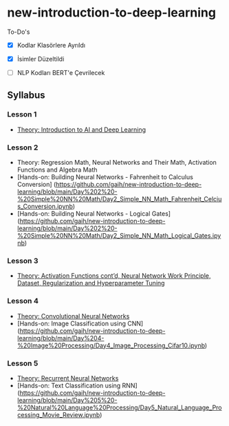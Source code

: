 # new-introduction-to-deep-learning

To-Do's

- [x] Kodlar Klasörlere Ayrıldı
- [x] İsimler Düzeltildi
- [ ] NLP Kodları BERT'e Çevrilecek


## Syllabus

### Lesson 1
- [Theory: Introduction to AI and Deep Learning]()

### Lesson 2
- Theory: Regression Math, Neural Networks and Their Math, Activation Functions and Algebra Math
- [Hands-on: Building Neural Networks - Fahrenheit to Calculus Conversion] (https://github.com/gaih/new-introduction-to-deep-learning/blob/main/Day%202%20-%20Simple%20NN%20Math/Day2_Simple_NN_Math_Fahrenheit_Celcius_Conversion.ipynb)
- [Hands-on: Building Neural Networks - Logical Gates] (https://github.com/gaih/new-introduction-to-deep-learning/blob/main/Day%202%20-%20Simple%20NN%20Math/Day2_Simple_NN_Math_Logical_Gates.ipynb)

### Lesson 3
- [Theory: Activation Functions cont’d, Neural Network Work Principle, Dataset, Regularization and Hyperparameter Tuning]()

### Lesson 4
- [Theory: Convolutional Neural Networks]()
- [Hands-on: Image Classification using CNN] (https://github.com/gaih/new-introduction-to-deep-learning/blob/main/Day%204-%20Image%20Processing/Day4_Image_Processing_Cifar10.ipynb)

### Lesson 5
- [Theory: Recurrent Neural Networks]()
- [Hands-on: Text Classification using RNN] (https://github.com/gaih/new-introduction-to-deep-learning/blob/main/Day%205%20-%20Natural%20Language%20Processing/Day5_Natural_Language_Processing_Movie_Review.ipynb)

